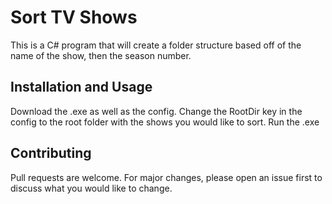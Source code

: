 # Sort TV Shows

This is a C# program that will create a folder structure based off of the name of the show, then the season number.

## Installation and Usage

Download the .exe as well as the config.
 Change the RootDir key in the config to the root folder with the shows you would like to sort.
 Run the .exe

## Contributing
Pull requests are welcome. For major changes, please open an issue first to discuss what you would like to change.

